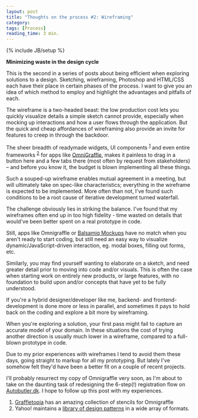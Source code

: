 ```yaml
---
layout: post
title: "Thoughts on the process #2: Wireframing"
category: 
tags: [Process]
reading_time: 3 min.
---
```

{% include JB/setup %}

<p class="callout">
<strong>Minimizing waste in the design cycle</strong>

This is the second in a series of posts about being efficient when exploring solutions to a design. Sketching, wireframing, Photoshop and HTML/CSS each have their place in certain phases of the process. I want to give you an idea of which method to employ and highlight the advantages and pitfalls of each.
</p>

The wireframe is a two-headed beast: the low production cost lets you quickly visualize details a simple sketch cannot provide, especially when mocking up interactions and how a user flows through the application. But the quick and cheap affordances of wireframing also provide an invite for features to creep in through the backdoor.

The sheer breadth of readymade widgets, UI components <sup><a href="#footnote1">1</a></sup> and even entire frameworks <sup><a href="#footnote2">2</a></sup> for apps like [OmniGraffle][], makes it painless to drag in a button here and a few tabs there (most often by request from stakeholders) – and before you know it, the budget is blown implementing all these things.

[omnigraffle]: http://www.omnigroup.com/products/omnigraffle

Such a souped-up wireframe enables mutual agreement in a meeting, but will ultimately take on spec-like characteristics; everything in the wireframe is expected to be implemented. More often than not, I've found such conditions to be a root cause of iterative development turned waterfall.

The challenge obviously lies in striking the balance. I've found that my wireframes often end up in too high fidelity - time wasted on details that would've been better spent on a real prototype in code.

Still, apps like Omnigraffle or [Balsamiq Mockups][] have no match when you aren't ready to start coding, but still need an easy way to visualize dynamic/JavaScript-driven interaction, eg. modal boxes, filling out forms, etc.

[balsamiq mockups]: http://www.balsamiq.com/

Similarly, you may find yourself wanting to elaborate on a sketch, and need greater detail prior to moving into code and/or visuals. This is often the case when starting work on entirely new products, or large features, with no foundation to build upon and/or concepts that have yet to be fully understood. 

If you're a hybrid designer/developer like me, backend- and frontend-development is done more or less in parallel, and sometimes it pays to hold back on the coding and explore a bit more by wireframing.

When you're exploring a solution, your first pass might fail to capture an accurate model of your domain. In these situations the cost of trying another direction is usually much lower in a wireframe, compared to a full-blown prototype in code.

Due to my prior experiences with wireframes I tend to avoid them these days, going straight to markup for all my prototyping. But lately I've somehow felt they'd have been a better fit on a couple of recent projects.

I'll probably resurrect my copy of Omnigraffle very soon, as I'm about to take on the daunting task of redesigning the 6-step(!) registration flow on [Autobutler.dk](http://www.autobutler.dk). I hope to follow up this post with my experiences.

<ol class="footnotes">
	<li id="footnote1"><a href="http://graffletopia.com/">Graffletopia</a> has an amazing collection of stencils for Omnigraffle</li>
	<li id="footnote2">Yahoo! maintains a <a href="http://developer.yahoo.com/ypatterns/about/stencils/">library of design patterns</a> in a wide array of formats.</li>
</ol>